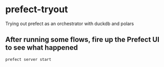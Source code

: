 # prefect-tryout

Trying out prefect as an orchestrator with duckdb and polars

## After running some flows, fire up the Prefect UI to see what happened

```bash
prefect server start
```
